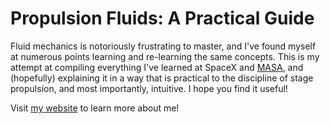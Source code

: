 # Propulsion Fluids: A Practical Guide
Fluid mechanics is notoriously frustrating to master, and I've found myself at numerous points learning 
and re-learning the same concepts. This is my attempt at compiling everything I've learned at SpaceX and 
[MASA](https://masa.engin.umich.edu/), and (hopefully) explaining it in a way that is practical to the 
discipline of stage propulsion, and most importantly, intuitive. I hope you find it useful!

Visit [my website](https://jaychen35.github.io/) to learn more about me!
